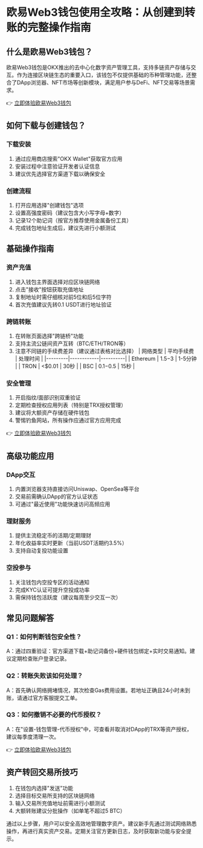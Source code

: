 # 欧易Web3钱包使用全攻略：从创建到转账的完整操作指南

## 什么是欧易Web3钱包？
欧易Web3钱包是OKX推出的去中心化数字资产管理工具，支持多链资产存储与交互。作为连接区块链生态的重要入口，该钱包不仅提供基础的币种管理功能，还整合了DApp浏览器、NFT市场等创新模块，满足用户参与DeFi、NFT交易等场景需求。

👉 [立即体验欧易Web3钱包](https://bit.ly/okx_welcome)

## 如何下载与创建钱包？
### 下载安装
1. 通过应用商店搜索"OKX Wallet"获取官方应用
2. 安装过程中注意验证开发者认证信息
3. 建议优先选择官方渠道下载以确保安全

### 创建流程
1. 打开应用选择"创建钱包"选项
2. 设置高强度密码（建议包含大小写字母+数字）
3. 记录12个助记词（按官方推荐使用金属备份工具）
4. 完成钱包地址生成后，建议先进行小额测试

## 基础操作指南
### 资产充值
1. 进入钱包主界面选择对应区块链网络
2. 点击"接收"按钮获取充值地址
3. 复制地址时需仔细核对前5位和后5位字符
4. 首次充值建议先转0.1 USDT进行地址验证

### 跨链转账
1. 在转账页面选择"跨链桥"功能
2. 支持主流公链间资产互转（BTC/ETH/TRON等）
3. 注意不同链的手续费差异（建议通过表格对比选择）
| 网络类型 | 平均手续费 | 处理时间 |
|---------|------------|----------|
| Ethereum | $1.5-$3    | 1-5分钟  |
| TRON     | <$0.01     | 30秒     |
| BSC      | $0.1-$0.5  | 15秒     |

### 安全管理
1. 开启指纹/面部识别双重验证
2. 定期检查授权应用列表（特别是TRX授权管理）
3. 建议将大额资产存储在硬件钱包
4. 警惕钓鱼网站，所有操作应通过官方应用完成

👉 [立即体验欧易Web3钱包](https://bit.ly/okx_welcome)

## 高级功能应用
### DApp交互
1. 内置浏览器支持直接访问Uniswap、OpenSea等平台
2. 交易前需确认DApp的官方认证状态
3. 可通过"最近使用"功能快速访问高频应用

### 理财服务
1. 提供主流稳定币的活期/定期理财
2. 年化收益率实时更新（当前USDT活期约3.5%）
3. 支持自动复投功能设置

### 空投参与
1. 关注钱包内空投专区的活动通知
2. 完成KYC认证可提升空投成功率
3. 需保持钱包活跃度（建议每周至少交互一次）

## 常见问题解答
### Q1：如何判断钱包安全性？
A：通过四重验证：官方渠道下载+助记词备份+硬件钱包绑定+实时交易通知。建议定期检查账户登录记录。

### Q2：转账失败该如何处理？
A：首先确认网络拥堵情况，其次检查Gas费用设置。若地址正确且24小时未到账，请通过官方客服提交工单。

### Q3：如何撤销不必要的代币授权？
A：在"设置-钱包管理-代币授权"中，可查看并取消对DApp的TRX等资产授权，建议每季度清理一次。

👉 [立即体验欧易Web3钱包](https://bit.ly/okx_welcome)

## 资产转回交易所技巧
1. 在钱包内选择"发送"功能
2. 选择目标交易所支持的区块链网络
3. 输入交易所充值地址前需进行小额测试
4. 大额转账建议分批操作（如单笔不超过5 BTC）

通过以上步骤，用户可以安全高效地管理数字资产。建议新手先通过测试网络熟悉操作，再进行真实资产交易。定期关注官方更新日志，及时获取新功能与安全提示。